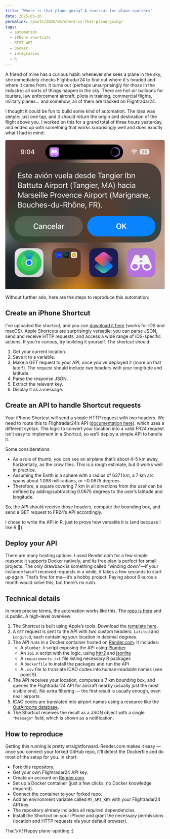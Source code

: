 ```yaml
---
title: 'Where is that plane going? A shortcut for plane-spotters'
date: 2025-05-26
permalink: /posts/2025/05/where-is-that-plane-going/
tags:
  - automation
  - iPhone shortcuts
  - REST API
  - Docker
  - integration
  - R
---
```


A friend of mine has a curious habit: whenever she sees a plane in the sky, she immediately checks Flightradar24 to find out where it's headed and where it came from. It turns out (perhaps unsurprisingly for those in the industry) all sorts of things happen in the sky. There are hot-air balloons for tourists, law enforcement aircraft, pilots in training, commercial flights, military planes... and somehow, all of them are tracked on Flightradar24.

I thought it could be fun to build some kind of automation. The idea was simple: just one tap, and it should return the origin and destination of the flight above you. I worked on this for a grand total of three hours yesterday, and ended up with something that works surprisingly well and does exactly what I had in mind:

![Example result](https://github.com/malmriv/malmriv.github.io/blob/master/images/captura_witpg.jpeg?raw=true)

Without further ado, here are the steps to reproduce this automation:

## Create an iPhone Shortcut
I've uploaded the shortcut, and you can [download it here](https://github.com/malmriv/WhereIsThatPlaneGoing/blob/main/shortcut/%C2%BFDo%CC%81nde%20va%20ese%20avio%CC%81n%3F.shortcut) (works for iOS and macOS). Apple Shortcuts are surprisingly versatile: you can parse JSON, send and receive HTTP requests, and access a wide range of iOS-specific actions. If you're curious, try building it yourself. The shortcut should:

1. Get your current location.
2. Save it to a variable.
3. Make a GET request to your API, once you’ve deployed it (more on that later!). The request should include two headers with your longitude and latitude.
4. Parse the response JSON.
5. Extract the relevant key.
6. Display it as a message.

## Create an API to handle Shortcut requests
Your iPhone Shortcut will send a simple HTTP request with two headers. We need to route this to Flightradar24’s API ([documentation here](https://fr24api.flightradar24.com/docs/getting-started)), which uses a different syntax. The logic to convert your location into a valid FR24 request isn’t easy to implement in a Shortcut, so we’ll deploy a simple API to handle it.

Some considerations:

- As a rule of thumb, you can see an airplane that’s about 4–5 km away, horizontally, as the crow flies. This is a rough estimate, but it works well in practice.
- Assuming the Earth is a sphere with a radius of 6371 km, a 7 km arc spans about 1.098 milliradians, or ~0.0675 degrees.
- Therefore, a square covering 7 km in all directions from the user can be defined by adding/subtracting 0.0675 degrees to the user’s latitude and longitude.

So, the API should receive those headers, compute the bounding box, and send a GET request to FR24’s API accordingly.

I chose to write the API in R, just to prove how versatile it is (and because I like R 🙂).

## Deploy your API
There are many hosting options. I used Render.com for a few simple reasons: it supports Docker natively, and its free plan is perfect for small projects. The only drawback is something called “winding down”—if your instance hasn’t received requests in a while, it takes a few seconds to start up again. That’s fine for me—it’s a hobby project. Paying about 6 euros a month would solve this, but there’s no rush.

## Technical details
In more precise terms, the automation works like this. The [repo is here](https://github.com/malmriv/WhereIsThatPlaneGoing/tree/main) and is public. A high-level overview:

1. The Shortcut is built using Apple’s tools. Download the [template here](https://github.com/malmriv/WhereIsThatPlaneGoing/blob/main/shortcut/%C2%BFDo%CC%81nde%20va%20ese%20avio%CC%81n%3F.shortcut).
2. A `GET` request is sent to the API with two custom headers: `Latitud` and `Longitud`, each containing your location in decimal degrees.
3. The API runs in a Docker container hosted on [Render.com](https://render.com). It includes:
   - A `plumber.R` script exposing the API using [Plumber](https://www.rplumber.io/)
   - An `api.R` script with the logic, using [httr2](https://httr2.r-lib.org/) and [jsonlite](https://cran.r-project.org/web/packages/jsonlite/index.html)
   - A `requirements.txt` file listing necessary R packages
   - A `Dockerfile` to install the packages and run the API
   - A `.csv` file to translate ICAO codes into human-readable names (see point 5)
4. The API receives your location, computes a 7 km bounding box, and queries the Flightradar24 API for aircraft nearby (usually just the most visible one). No extra filtering — the first result is usually enough, even near airports.
5. ICAO codes are translated into airport names using a resource like the [OurAirports database](https://ourairports.com/data/).
6. The Shortcut receives the result as a JSON object with a single `"Message"` field, which is shown as a notification.

## How to reproduce
Getting this running is pretty straightforward. Render.com makes it easy — once you connect your forked GitHub repo, it’ll detect the Dockerfile and do most of the setup for you. In short:

- Fork this repository.
- Get your own Flightradar24 API key.
- Create an account on [Render.com](https://render.com).
- Set up a Docker container (just a few clicks, no Docker knowledge required).
- Connect the container to your forked repo.
- Add an environment variable called `MY_API_KEY` with your Flightradar24 API key.
- The repository already includes all required dependencies.
- Install the Shortcut on your iPhone and grant the necessary permissions (location and HTTP requests via your default browser).

That’s it! Happy plane-spotting :)